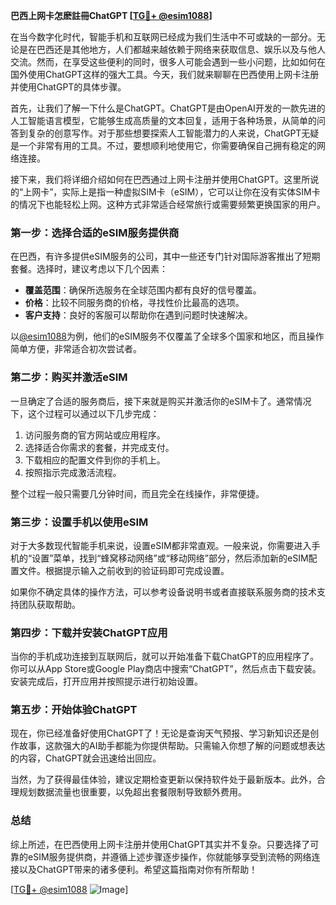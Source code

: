 **巴西上网卡怎麽註冊ChatGPT [[TG💪+ @esim1088](https://t.me/s/esim1088)]**

在当今数字化时代，智能手机和互联网已经成为我们生活中不可或缺的一部分。无论是在巴西还是其他地方，人们都越来越依赖于网络来获取信息、娱乐以及与他人交流。然而，在享受这些便利的同时，很多人可能会遇到一些小问题，比如如何在国外使用ChatGPT这样的强大工具。今天，我们就来聊聊在巴西使用上网卡注册并使用ChatGPT的具体步骤。

首先，让我们了解一下什么是ChatGPT。ChatGPT是由OpenAI开发的一款先进的人工智能语言模型，它能够生成高质量的文本回复，适用于各种场景，从简单的问答到复杂的创意写作。对于那些想要探索人工智能潜力的人来说，ChatGPT无疑是一个非常有用的工具。不过，要想顺利地使用它，你需要确保自己拥有稳定的网络连接。

接下来，我们将详细介绍如何在巴西通过上网卡注册并使用ChatGPT。这里所说的“上网卡”，实际上是指一种虚拟SIM卡（eSIM），它可以让你在没有实体SIM卡的情况下也能轻松上网。这种方式非常适合经常旅行或需要频繁更换国家的用户。

### 第一步：选择合适的eSIM服务提供商

在巴西，有许多提供eSIM服务的公司，其中一些还专门针对国际游客推出了短期套餐。选择时，建议考虑以下几个因素：

- **覆盖范围**：确保所选服务在全球范围内都有良好的信号覆盖。
- **价格**：比较不同服务商的价格，寻找性价比最高的选项。
- **客户支持**：良好的客服可以帮助你在遇到问题时快速解决。

以[@esim1088](https://t.me/s/esim1088)为例，他们的eSIM服务不仅覆盖了全球多个国家和地区，而且操作简单方便，非常适合初次尝试者。

### 第二步：购买并激活eSIM

一旦确定了合适的服务商后，接下来就是购买并激活你的eSIM卡了。通常情况下，这个过程可以通过以下几步完成：

1. 访问服务商的官方网站或应用程序。
2. 选择适合你需求的套餐，并完成支付。
3. 下载相应的配置文件到你的手机上。
4. 按照指示完成激活流程。

整个过程一般只需要几分钟时间，而且完全在线操作，非常便捷。

### 第三步：设置手机以使用eSIM

对于大多数现代智能手机来说，设置eSIM都非常直观。一般来说，你需要进入手机的“设置”菜单，找到“蜂窝移动网络”或“移动网络”部分，然后添加新的eSIM配置文件。根据提示输入之前收到的验证码即可完成设置。

如果你不确定具体的操作方法，可以参考设备说明书或者直接联系服务商的技术支持团队获取帮助。

### 第四步：下载并安装ChatGPT应用

当你的手机成功连接到互联网后，就可以开始准备下载ChatGPT的应用程序了。你可以从App Store或Google Play商店中搜索“ChatGPT”，然后点击下载安装。安装完成后，打开应用并按照提示进行初始设置。

### 第五步：开始体验ChatGPT

现在，你已经准备好使用ChatGPT了！无论是查询天气预报、学习新知识还是创作故事，这款强大的AI助手都能为你提供帮助。只需输入你想了解的问题或想表达的内容，ChatGPT就会迅速给出回应。

当然，为了获得最佳体验，建议定期检查更新以保持软件处于最新版本。此外，合理规划数据流量也很重要，以免超出套餐限制导致额外费用。

### 总结

综上所述，在巴西使用上网卡注册并使用ChatGPT其实并不复杂。只要选择了可靠的eSIM服务提供商，并遵循上述步骤逐步操作，你就能够享受到流畅的网络连接以及ChatGPT带来的诸多便利。希望这篇指南对你有所帮助！

[[TG💪+ @esim1088](https://t.me/s/esim1088) ![Image](https://i.postimg.cc/4NQfJmqS/Snipaste-2025-05-13-00-14-12.png)]